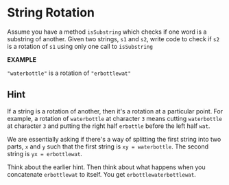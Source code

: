 # String Rotation

Assume you have a method `isSubstring` which checks if one word is a substring of another. Given two strings, `s1` and `s2`, write code to check if `s2` is a rotation of `s1` using only one call to `isSubstring` 

**EXAMPLE**

`"waterbottle"` is a rotation of `"erbottlewat"`

## Hint

If a string is a rotation of another, then it's a rotation at a particular point. For example, a rotation of `waterbottle` at character `3` means cutting `waterbottle` at character `3` and putting the right half `erbottle` before the left half `wat`.

We are essentially asking if there's a way of splitting the first string into two parts, `x` and `y` such that the first string is `xy = waterbottle`. The second string is `yx = erbottlewat`.

Think about the earlier hint. Then think about what happens when you concatenate `erbottlewat` to itself. You get `erbottlewaterbottlewat`.

